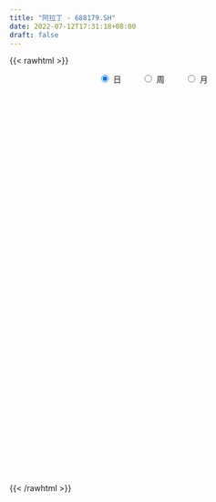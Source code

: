 ```yaml
---
title: "阿拉丁 - 688179.SH"
date: 2022-07-12T17:31:18+08:00
draft: false
---
```

{{< rawhtml >}}
    <div style="text-align: center">
        <label style="padding: 1rem;"><input style="margin-right: .5rem" type="radio" name="period" value="D" checked onclick="period_change(this)">日</label>
        <label style="padding: 1rem;"><input style="margin-right: .5rem" type="radio" name="period" value="W" onclick="period_change(this)">周</label>
        <label style="padding: 1rem;"><input style="margin-right: .5rem" type="radio" name="period" value="M" onclick="period_change(this)">月</label>
    </div>
    <div id="chart" style="height: 700px;"></div> 
    <script type="text/javascript">
        const D_v = [161270.83,104043.79,71263.66,53005.73,57049.55,49715.6,40419.59,38792.68,42954.23,73212.92,71135.74,40604.79,34495.7,24816.82,51562.13,47974.92,56302.49,54109.25,28241.71,45390.2,31072.94,24617.98,33425.15,34103.68,16465.58,16274.61,14730.76,17795.67,26560.01,12667.88,14243.07,16312.1,18861.64,11903.35,12943.97,9429.59,13830.35,8910.82,14714.55,12509.38,27558.74,25237.05,20280.55,23226.43,12504.81,15400.94,16587.47,16250.19,13130.41,11425.65,16435.22,9723.17,15016.45,8640.57,6463.18,7141.34,11718.53,11231.66,9091.52,7206.62,4344.86,15743.96,14629.45,10005.98,16070.81,8896.13,12120.33,9806.83,13834.68,8610.23,9137.25,15597.08,10705.88,5931.36,6606.2,7529.5,7565.46,9399.92,11024.18,7208.71,13618.56,15010.81,13368.37,11230.29,10198.46,10382.93,6826.98,7931.37,5600.25,15053.42,12653.2,6167.98,11163.83,8699.99,4104.88,5246.33,2409.29,4271.83,4372.87,6323.07,5190.45,5526.17,3937.38,3567.69,2259.65,4089.09,5870.82,4894.0,4620.46,4906.65,9387.08,7216.72,8652.22,7406.07,5789.96,6193.17,3834.04,3068.33,3413.0,5253.06,4835.5,8275.75,6960.53,9475.83,11225.05,6713.98,6366.57,6094.74,5077.74,6848.63,7029.03,3350.42,6981.7,5773.73,3922.61,4487.96,3644.81,6126.91,7263.1,5701.6,8485.17,8572.11,5622.59,8634.61,7340.09,7795.31,7421.27,8954.37,4976.27,5887.99,7917.84,8220.16,7393.47,6548.93,8759.14,6574.68,10657.64,8816.18,11064.12,12057.33,10411.2,8325.54,8088.1,8668.44,10920.53,9215.1,8857.12,14256.49,12443.24,11831.76,31390.07,20061.97,17971.52,12716.67,17039.08,9945.45,9395.38,13645.79,11274.84,7977.98,9595.96,7972.48,9920.91,13830.21,11176.62,10984.91,12989.51,9147.47,16451.91,10920.17,15506.93,13168.67,8282.18,8702.51,5289.75,9186.95,9866.59,6168.42,4371.65,8467.55,7173.15,9078.68,13491.71,9467.18,7350.57,13773.96,42852.08,19635.22,10817.64,7350.95,10415.7,7996.83,7038.5,7998.1,12726.66,7594.25,4374.74,7373.79,5159.78,6371.4,8869.29,5380.77,6930.79,5449.76,6277.55,12866.37,11041.9,8730.27,11033.85,10066.66,15321.28,6240.53,6178.63,8530.1,9708.94,7797.93,6973.13,8133.05,13389.98,9873.31,6797.65,7110.64,7896.6,28839.97,12483.24,36697.81,24599.37,21217.58,15826.41,11128.53,29151.18,12227.49,12393.7,9714.02,10553.97,11448.28,40253.85,30098.36,17048.88,12696.97,12419.59,19669.99,19963.94,11604.13,14871.31,15561.02,12129.56,10632.64,13761.77,6867.06,7818.95,28924.23,14349.69,10580.71,12117.69,15266.09,9817.92,12921.72,8781.34,10792.08,8622.71,9985.45,8128.43,6776.84,16531.56,12948.12,7819.77,9519.77,22167.37,18723.77,10915.27,8330.39,9235.9,8927.81,12279.26,8701.25,7752.68,5501.31,9945.52,5566.69,3603.95,5386.39,7528.83,6718.94,5306.97,5924.18,4420.22,4313.31,4819.45,3723.55,8618.16,3887.8,5621.97,3383.69,3242.97,4542.1,2121.74,6902.84,3421.95,3651.94,1669.35,3213.15,2957.61,4199.34,3917.14,3423.45,2028.99,2442.21,4445.14,2913.44,4769.21,8318.85,11702.37,9079.37,4097.35,7552.51,5969.86,8002.58,7434.38,10177.3,5526.18,4326.91,3717.75,5440.86,7298.06,3517.69,3957.93,2885.99,3871.42,3332.07,8864.94,3692.11,3832.41,3396.25,4231.21,2542.62,4668.01,3346.17,2805.09,2145.41,2644.51,6565.67,4968.1,3496.61,7567.54,24531.6,23268.36,9945.37,11640.1,8268.26,9145.09,7270.73,14019.94,13413.81,7188.68,20028.94,67009.2,45001.58,21757.01,17780.48,24306.53,26886.33,20452.92,14883.83,10921.88,16476.19,18555.84,24165.11,27845.42,20212.49,34967.32,23175.39,19906.12,13223.5,20720.33,21064.65,17466.04,13905.85,13613.31,14795.96,19046.93,11562.37,10290.89,10768.26,12347.6,12138.75,14244.54,15021.77,27141.89,22158.04,28147.07,17644.7,16645.11,10796.46,14251.53,13225.51,12844.21]
const D_histogram = [0.0,0.0280797721,-0.1792181817,-0.2840928955,-0.2662950115,-0.1751252573,-0.1457321749,-0.0930887072,-0.1209554506,0.1591928088,0.8056123458,0.9898355058,0.9975322343,0.8293672519,1.2088409175,1.363275023,1.9806581006,2.3714212317,2.3587667934,2.5607960103,2.3136184743,1.8551124091,1.3828745641,0.8100381011,0.3172029614,-0.0020974336,-0.2552370053,-0.2309710531,-0.5045526833,-0.5913107351,-0.5040215392,-0.5337936237,-0.8760290713,-1.1727260129,-1.224181143,-1.1221795271,-0.9223163784,-0.7626643169,-0.5806017302,-0.356337305,-0.0202010596,0.3084908963,0.5845889251,0.5138876981,0.6182803631,0.604089572,0.1447975803,0.3243570714,0.5144691149,0.5724213995,0.2681417579,-0.1712569485,-0.2953971151,-0.5753282346,-0.8380029851,-0.8061477669,-1.0860208242,-1.242913083,-1.0985149607,-1.0128468376,-1.0223314659,-0.396207043,0.2690007632,0.7126225867,0.7295502341,0.4081991702,0.7899278322,0.5981573206,0.704643884,0.7068953722,1.0696634981,1.5941837492,2.0453676697,1.9404488237,1.7299218269,1.9791326254,2.3247010596,2.0007893224,2.1567456957,2.1938644351,1.2433411351,-0.4234508055,-1.7794831124,-2.3690946206,-2.5888009916,-3.0059638634,-2.9955024112,-2.8881484731,-2.7976049249,-2.5219622402,-2.2736598563,-2.2156158831,-2.0846384819,-1.5054585713,-1.2472814854,-0.9476378884,-0.7051130932,-0.4265327485,-0.1989735756,0.0119344072,0.2408893525,-0.0151333398,-0.1953616048,-0.1388626238,-0.1402112127,-0.1506238539,-0.302398318,-0.5743352671,-0.7101030954,-0.5986247213,-0.176474375,0.1410647093,0.777481148,1.2199744261,1.4670803787,1.5262842647,1.4566652629,1.1892075777,1.0394403342,0.937012299,1.0040591694,1.3119253262,1.4918654585,1.2584263424,0.7848308276,0.3554173215,-0.0016289008,-0.2977869294,-0.5504266106,-1.1033541897,-1.1869449789,-1.2807075052,-0.7782306744,-0.5494698852,-0.4921596707,-0.3227466263,-0.3407420722,0.0060654505,0.1497918971,0.3612954468,0.9920191132,1.4838638477,1.668681804,2.5927091988,3.1177787732,3.3281639498,2.9595742376,2.0932520917,1.3314900325,0.7761850927,0.5205759624,-0.1399681387,-0.6020042841,-0.9197702907,-0.952857832,-1.0933403609,-1.496134418,-1.4791342246,-0.7402387635,0.2711281319,1.0965054607,1.5502193939,1.199299541,1.0132060492,1.2569568731,0.9095372378,0.7252839571,1.1975851813,1.2025860648,1.060384213,-0.9042461147,-1.863285758,-2.7514453198,-3.3815282146,-3.2232703271,-2.8354123164,-2.4585521133,-2.4486289578,-2.5908819657,-2.4871309709,-2.2972444573,-1.7294271807,-1.5663948848,-1.8943465609,-2.2136905039,-2.1261382013,-1.9862351232,-1.5514832071,-1.6921030984,-1.2695341267,-0.2515751037,0.7836392624,1.3498659353,1.325814101,1.4335475398,1.1139978642,0.6155143724,0.3033848556,0.1192620331,-0.2496644274,-0.5307185858,-0.3782688186,-0.1699204676,-0.3729452926,-0.3717652338,0.0172916729,-0.8630291239,-1.7575914272,-2.3753306876,-2.6413669953,-2.919714382,-2.7971588456,-2.6984285277,-2.5619644294,-1.7822180981,-1.2608634099,-0.8959258073,-0.3270277205,0.0853609757,0.2361647525,0.5706710831,0.6651634779,0.5070238022,0.5927049114,0.4494796854,0.1750076407,0.0620056228,-0.0205888779,-0.2080213738,-0.4195939948,-0.0011786274,0.2783520036,0.5008550358,0.5682332488,0.5897145786,0.7503516282,0.9938213139,1.0195482095,1.476293831,1.778939638,1.7653296226,1.5910298055,1.3011018871,0.7467170168,0.3602602906,-0.8332426257,-1.4668227902,-1.8775472889,-2.0442842803,-1.9764097627,-1.3335985821,-0.87609447,-0.5471509139,-0.1673645173,0.1271205881,0.5266355897,1.6648121088,2.3805363094,2.5868665943,2.5905853921,2.4790807672,2.3625598105,2.4363475282,2.2862296515,2.3513424142,2.3613429031,2.1024266298,1.8286055998,1.3839594303,0.9589736349,0.5427908081,-0.0310894989,-0.5964375448,-1.0520515408,-1.0826671615,-0.8670802075,-0.6954037076,-0.6078036307,-0.5365409088,-0.5246178435,-0.4893284379,-0.6366865179,-0.6468414896,-0.5881388871,-0.1995586506,0.0076393923,-0.0303438699,-0.0546539698,0.2775348613,0.3952036422,0.4747308861,0.491915611,0.5248009468,0.4376099391,0.1345027805,-0.2813336764,-0.5041558537,-0.6372048281,-0.4553934901,-0.4191312834,-0.3308141721,-0.2609708628,-0.3761662333,-0.5340738026,-0.7207446922,-0.8635995998,-0.8680644048,-0.9833257155,-0.9383014494,-0.8811033328,-0.6162394486,-0.3791990259,-0.1481852304,0.0085665606,0.1079829464,0.1819593407,0.2012362158,0.3500470576,0.3206451231,0.3501083417,0.3477542491,0.2309765196,0.1233803538,0.2240947556,0.2881251233,0.4304485214,0.4544965842,0.5367707002,0.6787213727,0.6384896321,0.388996756,-0.0662567421,-0.6258226819,-0.9015597493,-0.9643818258,-0.7561590884,-0.669954904,-0.8923270007,-0.9261899056,-0.6210327206,-0.4236523056,-0.1883339052,-0.1121745781,0.0481141278,0.2385813518,0.2523642794,0.2753607611,0.2608175221,0.2918361152,0.25275611,0.3179928444,0.2632265376,0.2344330221,0.255440841,0.0507090502,-0.0570660923,-0.0268150861,0.0903378751,0.1560564926,0.2406194878,0.278405584,0.3793457929,0.2035598716,0.0353860997,-0.3075433378,0.0372471389,0.5875203468,0.8196714965,1.1759874007,1.378808272,1.4327178671,1.3259363182,1.2894908939,1.1020966107,0.9997098162,1.1885418158,1.3590341926,0.9278086091,0.5151766227,0.2629289058,0.2801841922,0.3818526299,0.0669134093,-0.0977589563,-1.3725655476,-2.1730104178,-2.5998650529,-2.5536602319,-2.3441225339,-1.9842456983,-1.3951487115,-0.9083389963,-0.6041783617,-0.4660804358,-0.1459595281,0.1862855931,0.3398098831,0.4286524702,0.5249263957,0.5838769968,0.6998904923,0.5740443755,0.4486746643,0.461255586,0.5330634188,0.4781083047,0.3486826467,0.1192198558,-0.0016430199,-0.2306165148,-0.0744809804,-0.0698022055,-0.1129146978,-0.1649573245,-0.1760970434,-0.2371954855,-0.3654305412]
const D_fast = [0.0,0.0350997151,-0.2170027841,-0.3929007218,-0.4416765907,-0.3942881507,-0.401328112,-0.3719568212,-0.4300624272,-0.1101159656,0.7377066578,1.1693886943,1.4264684814,1.4656453119,2.1473292069,2.6425820682,3.7551296709,4.7387481099,5.3157853699,6.1580135894,6.489240672,6.4945127091,6.3679935051,5.9976665673,5.5841321681,5.2643074146,4.9473585916,4.9138817806,4.5141619795,4.2795762439,4.2408600551,4.0776395646,3.5163968492,2.9265184043,2.5690179885,2.3904747226,2.3597587768,2.3287447591,2.3656569132,2.5008370121,2.8319229926,3.2377376726,3.6599829327,3.7177536302,3.9767163859,4.1135479879,3.6904553913,3.9511041502,4.2698334724,4.4708911069,4.2336469048,3.7514339612,3.5534445159,3.1296813377,2.6575058409,2.4878241174,1.936445854,1.4688253246,1.3385947066,1.1710511204,0.9059836255,1.4330562877,2.1655142847,2.7872917548,2.9866069607,2.7673056895,3.3465163095,3.304285128,3.5869326624,3.7659079937,4.3960919941,5.3191581826,6.2816840204,6.6618773803,6.8838308403,7.6278247951,8.5545684942,8.7308540876,9.4259968849,10.011581733,9.3718937168,7.5992390748,5.7983359898,4.6164508265,3.7495442076,2.5808903699,1.8424762194,1.2277930391,0.6189353561,0.2640874808,-0.0560250994,-0.551885097,-0.9420673162,-0.7392520485,-0.7928953339,-0.7301612089,-0.663914687,-0.4919675296,-0.3141517506,-0.1002601659,0.1889171174,-0.0708889098,-0.299957576,-0.278174251,-0.314575643,-0.3626442477,-0.5900182912,-1.0055390571,-1.3188326593,-1.3570104655,-0.978978713,-0.6261734514,0.2046132744,0.9521001589,1.5659762063,2.0067511584,2.3012984724,2.3311426816,2.4412355216,2.5730605612,2.891122224,3.5269697122,4.0798762092,4.1610436787,3.8836558708,3.5430966951,3.1856432475,2.8150384867,2.4247921528,1.5960260262,1.2156989923,0.8017595897,1.1096787519,1.2010720699,1.1353423666,1.2240687545,1.1208877905,1.4692116758,1.6503860967,1.9522135081,2.8309419528,3.6937526493,4.2957410565,5.867945751,7.1724600188,8.2148861828,8.5861900299,8.243180907,7.8142913559,7.4530326894,7.3275675496,6.6320314138,6.0194941974,5.4717856181,5.2004836188,4.7866659997,4.009838338,3.6570549753,4.2108907456,5.2900396739,6.3895433679,7.2308121496,7.1797171819,7.2469252024,7.8049152446,7.6848799188,7.6819476273,8.4536451469,8.7592925465,8.882186748,6.6914948917,5.2666338089,3.6906129171,2.2151479687,1.5675882744,1.2465932059,1.0088153807,0.4065812968,-0.3833922025,-0.9014239504,-1.2858485512,-1.1503880697,-1.3789544951,-2.1804928114,-3.0532593804,-3.4972416281,-3.8538973307,-3.8070162165,-4.3706618823,-4.2654764424,-3.3104111952,-2.0792870136,-1.1755938569,-0.8681921659,-0.4020718421,-0.4431220517,-0.7877269504,-1.0240102533,-1.1783175676,-1.6096601349,-2.0233939397,-1.9655113772,-1.799643143,-2.0959042913,-2.1876655408,-1.794285716,-2.8903637937,-4.2243239539,-5.4358958861,-6.3622739426,-7.3705499248,-7.9472840998,-8.5231609138,-9.0271879229,-8.6929961161,-8.4868572804,-8.3459011296,-7.8587599729,-7.4250310328,-7.2151860679,-6.7380119665,-6.4772287022,-6.5086124273,-6.2747550903,-6.305610395,-6.5363305295,-6.6338311417,-6.7215728618,-6.9610107012,-7.2774818208,-6.8593611104,-6.5102424784,-6.1625256872,-5.9530891621,-5.7841791876,-5.435954231,-4.9440292169,-4.6634152688,-3.8375961897,-3.090215473,-2.6624930828,-2.4390354486,-2.4036878952,-2.7713935113,-3.0677851648,-4.4695987376,-5.4698845996,-6.3499959206,-7.0278039821,-7.4540319051,-7.1446203701,-6.9061398755,-6.7139840478,-6.3760387806,-6.0497735281,-5.5185996291,-3.9642200828,-2.6533618049,-1.8003148714,-1.1489497256,-0.6406841586,-0.1665651627,0.516309437,0.9377489732,1.5906973394,2.1910335541,2.4577239382,2.6410543082,2.5423979963,2.3571556096,2.0766704848,1.4950178031,0.780560371,0.0619334898,-0.2393489213,-0.2405320192,-0.2427064461,-0.3070572769,-0.3699297823,-0.4891611778,-0.5762038817,-0.8827335912,-1.0545989352,-1.1429310545,-0.8042404807,-0.5951325897,-0.6407018194,-0.6786754117,-0.2771028653,-0.0606331739,0.1375767915,0.2777404192,0.4418259917,0.4640374688,0.1945560053,-0.2916138707,-0.6404750115,-0.9328251929,-0.8648622274,-0.9333828415,-0.9277692733,-0.9231686796,-1.1324056085,-1.4238316284,-1.790688691,-2.1494434986,-2.3709244048,-2.7320171444,-2.9215682407,-3.0846459573,-2.9738419352,-2.831601269,-2.637633781,-2.4787403499,-2.3523282276,-2.2328619981,-2.163276069,-1.9269534628,-1.8761941165,-1.7592038125,-1.6746193428,-1.7336529425,-1.8104040198,-1.6536659291,-1.5176042805,-1.2676687521,-1.1299965432,-0.9135297523,-0.6018987365,-0.4825080691,-0.6347517562,-1.1065694398,-1.8225910501,-2.3237180548,-2.6276355877,-2.6084526225,-2.689737164,-3.1351910109,-3.4006013923,-3.2507023874,-3.1592350488,-2.9710001247,-2.9228844421,-2.7505672042,-2.5004546423,-2.4235806449,-2.3317439729,-2.2810828313,-2.1771052095,-2.1529961872,-2.0082612416,-1.997220914,-1.967406174,-1.8825381449,-2.0745926732,-2.1966343387,-2.173087104,-2.033349674,-1.9286169334,-1.7838990662,-1.676511574,-1.4807349169,-1.6056308703,-1.7649581173,-2.1847733892,-1.8306711278,-1.1335178331,-0.6964488093,-0.046136055,0.5013868843,0.9134759462,1.1381784769,1.4241057761,1.5122356455,1.6597763051,2.1457437586,2.6559946836,2.4567212523,2.1728834216,1.9863679311,2.0736692656,2.2708008608,1.9725899925,1.7834778879,0.1655299097,-1.178167565,-2.2549884633,-2.8471987003,-3.2236916358,-3.3598762247,-3.1195664158,-2.8598414496,-2.7067254055,-2.6851475885,-2.4015165628,-2.0227000434,-1.7842232826,-1.588217578,-1.3607120535,-1.1557922033,-0.8648060846,-0.8471411075,-0.8603421527,-0.7324473346,-0.527373647,-0.462801685,-0.5050566813,-0.7047145082,-0.825988139,-1.1126157626,-0.9751004732,-0.9878722497,-1.0592134165,-1.1524953743,-1.207659354,-1.3280566675,-1.5476493585]
const D_slow = [0.0,0.007019943,-0.0377846024,-0.1088078263,-0.1753815792,-0.2191628935,-0.2555959372,-0.278868114,-0.3091069766,-0.2693087744,-0.067905688,0.1795531885,0.4289362471,0.63627806,0.9384882894,1.2793070452,1.7744715703,2.3673268782,2.9570185766,3.5972175791,4.1756221977,4.6394003,4.985118941,5.1876284663,5.2669292066,5.2664048482,5.2025955969,5.1448528336,5.0187146628,4.870886979,4.7448815942,4.6114331883,4.3924259205,4.0992444173,3.7931991315,3.5126542497,3.2820751551,3.0914090759,2.9462586434,2.8571743171,2.8521240522,2.9292467763,3.0753940076,3.2038659321,3.3584360229,3.5094584159,3.545657811,3.6267470788,3.7553643575,3.8984697074,3.9655051469,3.9226909098,3.848841631,3.7050095723,3.495508826,3.2939718843,3.0224666783,2.7117384075,2.4371096673,2.1838979579,1.9283150915,1.8292633307,1.8965135215,2.0746691682,2.2570567267,2.3591065192,2.5565884773,2.7061278074,2.8822887784,3.0590126215,3.326428496,3.7249744333,4.2363163508,4.7214285567,5.1539090134,5.6486921697,6.2298674346,6.7300647652,7.2692511892,7.8177172979,8.1285525817,8.0226898803,7.5778191022,6.9855454471,6.3383451992,5.5868542333,4.8379786306,4.1159415123,3.416540281,2.786049721,2.2176347569,1.6637307861,1.1425711657,0.7662065228,0.4543861515,0.2174766794,0.0411984061,-0.065434781,-0.1151781749,-0.1121945731,-0.051972235,-0.05575557,-0.1045959712,-0.1393116271,-0.1743644303,-0.2120203938,-0.2876199733,-0.43120379,-0.6087295639,-0.7583857442,-0.802504338,-0.7672381607,-0.5728678737,-0.2678742671,0.0988958275,0.4804668937,0.8446332095,1.1419351039,1.4017951874,1.6360482622,1.8870630545,2.2150443861,2.5880107507,2.9026173363,3.0988250432,3.1876793736,3.1872721484,3.112825416,2.9752187634,2.6993802159,2.4026439712,2.0824670949,1.8879094263,1.750541955,1.6275020373,1.5468153808,1.4616298627,1.4631462253,1.5005941996,1.5909180613,1.8389228396,2.2098888015,2.6270592525,3.2752365522,4.0546812455,4.886722233,5.6266157924,6.1499288153,6.4828013234,6.6768475966,6.8069915872,6.7719995525,6.6214984815,6.3915559088,6.1533414508,5.8800063606,5.5059727561,5.1361891999,4.9511295091,5.018911542,5.2930379072,5.6805927557,5.9804176409,6.2337191532,6.5479583715,6.7753426809,6.9566636702,7.2560599656,7.5567064818,7.821802535,7.5957410063,7.1299195668,6.4420582369,5.5966761832,4.7908586015,4.0820055224,3.467367494,2.8552102546,2.2074897632,1.5857070204,1.0113959061,0.579039111,0.1874403897,-0.2861462505,-0.8395688765,-1.3711034268,-1.8676622076,-2.2555330094,-2.6785587839,-2.9959423156,-3.0588360915,-2.862926276,-2.5254597921,-2.1940062669,-1.8356193819,-1.5571199159,-1.4032413228,-1.3273951089,-1.2975796006,-1.3599957075,-1.4926753539,-1.5872425586,-1.6297226755,-1.7229589986,-1.8159003071,-1.8115773889,-2.0273346698,-2.4667325266,-3.0605651985,-3.7209069473,-4.4508355428,-5.1501252542,-5.8247323862,-6.4652234935,-6.910778018,-7.2259938705,-7.4499753223,-7.5317322524,-7.5103920085,-7.4513508204,-7.3086830496,-7.1423921801,-7.0156362296,-6.8674600017,-6.7550900804,-6.7113381702,-6.6958367645,-6.700983984,-6.7529893274,-6.8578878261,-6.8581824829,-6.788594482,-6.6633807231,-6.5213224109,-6.3738937662,-6.1863058592,-5.9378505307,-5.6829634783,-5.3138900206,-4.8691551111,-4.4278227054,-4.0300652541,-3.7047897823,-3.5181105281,-3.4280454554,-3.6363561119,-4.0030618094,-4.4724486317,-4.9835197018,-5.4776221424,-5.811021788,-6.0300454055,-6.1668331339,-6.2086742633,-6.1768941162,-6.0452352188,-5.6290321916,-5.0338981143,-4.3871814657,-3.7395351177,-3.1197649259,-2.5291249732,-1.9200380912,-1.3484806783,-0.7606450748,-0.170309349,0.3552973084,0.8124487084,1.158438566,1.3981819747,1.5338796767,1.526107302,1.3769979158,1.1139850306,0.8433182402,0.6265481883,0.4526972614,0.3007463538,0.1666111266,0.0354566657,-0.0868754438,-0.2460470733,-0.4077574457,-0.5547921674,-0.6046818301,-0.602771982,-0.6103579495,-0.6240214419,-0.5546377266,-0.4558368161,-0.3371540945,-0.2141751918,-0.0829749551,0.0264275297,0.0600532248,-0.0102801943,-0.1363191577,-0.2956203648,-0.4094687373,-0.5142515581,-0.5969551012,-0.6621978168,-0.7562393752,-0.8897578258,-1.0699439989,-1.2858438988,-1.50286,-1.7486914289,-1.9832667912,-2.2035426245,-2.3576024866,-2.4524022431,-2.4894485507,-2.4873069105,-2.4603111739,-2.4148213388,-2.3645122848,-2.2770005204,-2.1968392396,-2.1093121542,-2.0223735919,-1.964629462,-1.9337843736,-1.8777606847,-1.8057294039,-1.6981172735,-1.5844931274,-1.4503004524,-1.2806201092,-1.1209977012,-1.0237485122,-1.0403126977,-1.1967683682,-1.4221583055,-1.6632537619,-1.8522935341,-2.01978226,-2.2428640102,-2.4744114866,-2.6296696668,-2.7355827432,-2.7826662195,-2.810709864,-2.7986813321,-2.7390359941,-2.6759449243,-2.607104734,-2.5419003534,-2.4689413247,-2.4057522972,-2.326254086,-2.2604474516,-2.2018391961,-2.1379789859,-2.1253017233,-2.1395682464,-2.1462720179,-2.1236875491,-2.084673426,-2.024518554,-1.954917158,-1.8600807098,-1.8091907419,-1.800344217,-1.8772300514,-1.8679182667,-1.72103818,-1.5161203059,-1.2221234557,-0.8774213877,-0.5192419209,-0.1877578414,0.1346148821,0.4101390348,0.6600664889,0.9572019428,1.296960491,1.5289126432,1.6577067989,1.7234390253,1.7934850734,1.8889482309,1.9056765832,1.8812368441,1.5380954573,0.9948428528,0.3448765896,-0.2935384684,-0.8795691019,-1.3756305264,-1.7244177043,-1.9515024534,-2.1025470438,-2.2190671527,-2.2555570348,-2.2089856365,-2.1240331657,-2.0168700482,-1.8856384492,-1.7396692,-1.564696577,-1.4211854831,-1.309016817,-1.1937029205,-1.0604370658,-0.9409099897,-0.853739328,-0.823934364,-0.824345119,-0.8819992477,-0.9006194928,-0.9180700442,-0.9462987187,-0.9875380498,-1.0315623106,-1.090861182,-1.1822188173]
const D_data = [['2020-10-26', 48.0, 45.06, 43.8, 50.5],['2020-10-27', 42.66, 45.5, 39.82, 48.68],['2020-10-28', 44.0, 42.0, 41.5, 45.45],['2020-10-29', 40.01, 42.24, 40.01, 43.99],['2020-10-30', 41.79, 43.3, 41.79, 45.77],['2020-11-02', 44.0, 44.31, 42.9, 45.66],['2020-11-03', 43.75, 43.7, 43.29, 45.2],['2020-11-04', 43.9, 44.08, 42.68, 44.95],['2020-11-05', 44.55, 43.01, 42.63, 44.55],['2020-11-06', 42.7, 47.53, 40.65, 48.4],['2020-11-09', 48.2, 55.0, 48.2, 56.2],['2020-11-10', 53.48, 52.19, 51.5, 54.8],['2020-11-11', 51.4, 51.34, 50.18, 53.48],['2020-11-12', 51.97, 49.51, 48.12, 51.99],['2020-11-13', 49.52, 57.88, 49.52, 59.29],['2020-11-16', 57.0, 57.7, 56.01, 61.3],['2020-11-17', 58.36, 67.16, 58.36, 68.99],['2020-11-18', 67.01, 69.1, 66.0, 72.99],['2020-11-19', 67.34, 67.35, 64.57, 70.25],['2020-11-20', 66.32, 73.0, 66.32, 76.59],['2020-11-23', 70.65, 69.76, 67.55, 72.95],['2020-11-24', 68.5, 67.5, 66.04, 71.03],['2020-11-25', 66.01, 66.79, 65.82, 72.7],['2020-11-26', 66.55, 64.3, 58.4, 67.5],['2020-11-27', 63.89, 63.61, 62.3, 65.45],['2020-11-30', 64.72, 64.46, 61.48, 65.55],['2020-12-01', 63.1, 64.38, 61.8, 65.95],['2020-12-02', 63.99, 67.78, 63.64, 68.0],['2020-12-03', 67.0, 63.8, 62.18, 67.8],['2020-12-04', 64.0, 65.43, 62.8, 67.3],['2020-12-07', 65.43, 67.86, 63.8, 67.99],['2020-12-08', 67.4, 66.8, 66.48, 71.4],['2020-12-09', 65.5, 61.95, 61.52, 66.99],['2020-12-10', 61.89, 60.57, 60.46, 63.47],['2020-12-11', 59.58, 62.3, 58.83, 63.5],['2020-12-14', 61.44, 63.94, 60.4, 64.0],['2020-12-15', 65.02, 65.65, 63.08, 66.94],['2020-12-16', 65.65, 65.9, 64.28, 67.49],['2020-12-17', 66.5, 67.0, 65.0, 69.0],['2020-12-18', 66.89, 68.67, 65.74, 69.48],['2020-12-21', 68.7, 71.85, 68.7, 75.68],['2020-12-22', 72.0, 74.09, 71.26, 75.98],['2020-12-23', 73.92, 75.86, 73.45, 79.5],['2020-12-24', 75.96, 72.96, 71.0, 77.2],['2020-12-25', 72.27, 76.17, 70.58, 76.66],['2020-12-28', 76.17, 75.91, 74.53, 79.0],['2020-12-29', 76.1, 69.85, 69.34, 76.2],['2020-12-30', 70.18, 77.8, 69.85, 79.65],['2020-12-31', 77.73, 79.8, 76.3, 80.13],['2021-01-04', 80.6, 79.8, 77.12, 81.42],['2021-01-05', 79.02, 75.49, 71.75, 80.13],['2021-01-06', 74.5, 72.38, 72.01, 75.48],['2021-01-07', 72.52, 75.17, 70.01, 76.98],['2021-01-08', 74.99, 72.31, 71.73, 74.99],['2021-01-11', 72.4, 71.0, 69.8, 72.55],['2021-01-12', 71.13, 73.89, 71.02, 74.92],['2021-01-13', 73.2, 69.0, 67.0, 74.55],['2021-01-14', 68.6, 68.83, 63.33, 71.32],['2021-01-15', 68.81, 72.0, 67.17, 73.56],['2021-01-18', 72.0, 71.37, 70.5, 73.88],['2021-01-19', 71.7, 69.86, 69.65, 71.7],['2021-01-20', 69.86, 79.2, 69.58, 79.8],['2021-01-21', 78.21, 83.41, 78.0, 84.5],['2021-01-22', 82.25, 84.32, 80.01, 85.53],['2021-01-25', 82.69, 81.11, 71.35, 85.1],['2021-01-26', 80.8, 76.83, 76.0, 82.47],['2021-01-27', 76.14, 86.64, 76.14, 86.64],['2021-01-28', 84.66, 80.9, 80.5, 86.76],['2021-01-29', 81.89, 85.33, 81.09, 89.0],['2021-02-01', 86.0, 85.31, 82.5, 87.96],['2021-02-02', 83.5, 91.99, 83.5, 92.92],['2021-02-03', 91.93, 98.0, 90.01, 104.98],['2021-02-04', 98.63, 101.76, 95.36, 104.9],['2021-02-05', 100.7, 97.97, 97.5, 102.5],['2021-02-08', 98.48, 97.97, 92.13, 98.48],['2021-02-09', 98.66, 106.1, 97.0, 106.35],['2021-02-10', 105.45, 111.5, 104.11, 115.5],['2021-02-18', 111.0, 105.83, 104.2, 116.97],['2021-02-19', 105.82, 114.06, 104.5, 114.82],['2021-02-22', 114.06, 115.92, 110.0, 116.7],['2021-02-23', 113.0, 103.58, 96.36, 114.38],['2021-02-24', 100.0, 88.98, 88.0, 101.55],['2021-02-25', 89.35, 84.9, 84.6, 93.75],['2021-02-26', 84.5, 88.6, 82.1, 90.78],['2021-03-01', 88.6, 90.0, 87.58, 91.73],['2021-03-02', 91.97, 84.4, 81.1, 91.97],['2021-03-03', 83.4, 86.99, 83.4, 88.67],['2021-03-04', 84.38, 86.8, 84.38, 90.5],['2021-03-05', 85.9, 85.38, 84.42, 88.0],['2021-03-08', 85.9, 87.0, 80.25, 88.28],['2021-03-09', 84.66, 86.51, 83.22, 89.4],['2021-03-10', 86.77, 83.43, 82.5, 88.9],['2021-03-11', 82.8, 83.33, 77.21, 83.45],['2021-03-12', 82.74, 89.57, 81.01, 90.46],['2021-03-15', 87.87, 86.8, 85.5, 89.5],['2021-03-16', 85.93, 88.0, 85.93, 90.0],['2021-03-17', 87.5, 88.11, 86.68, 89.2],['2021-03-18', 87.1, 89.52, 87.05, 91.5],['2021-03-19', 88.04, 89.99, 88.04, 92.48],['2021-03-22', 90.46, 90.88, 88.46, 93.14],['2021-03-23', 90.02, 92.39, 89.51, 93.17],['2021-03-24', 91.6, 86.32, 85.5, 94.97],['2021-03-25', 85.5, 85.99, 83.45, 87.85],['2021-03-26', 85.8, 88.47, 85.09, 90.79],['2021-03-29', 87.48, 87.76, 86.86, 90.0],['2021-03-30', 87.58, 87.47, 85.0, 87.78],['2021-03-31', 85.66, 85.04, 82.1, 86.67],['2021-04-01', 85.6, 81.98, 81.78, 85.85],['2021-04-02', 82.29, 81.99, 80.8, 84.0],['2021-04-06', 82.28, 84.4, 82.25, 86.5],['2021-04-07', 84.98, 89.32, 82.11, 90.29],['2021-04-08', 88.83, 89.89, 87.51, 91.2],['2021-04-09', 90.11, 96.75, 88.89, 96.75],['2021-04-12', 97.0, 97.99, 96.07, 101.33],['2021-04-13', 97.26, 98.48, 95.54, 103.29],['2021-04-14', 96.61, 98.2, 96.06, 100.98],['2021-04-15', 98.57, 97.85, 94.49, 99.98],['2021-04-16', 97.2, 95.66, 95.01, 99.0],['2021-04-19', 96.0, 97.08, 94.49, 99.85],['2021-04-20', 97.0, 98.0, 95.82, 103.25],['2021-04-21', 98.2, 101.06, 98.0, 102.2],['2021-04-22', 101.06, 106.32, 98.62, 107.0],['2021-04-23', 105.0, 107.51, 104.36, 111.14],['2021-04-26', 107.51, 103.68, 102.3, 107.99],['2021-04-27', 100.0, 100.0, 100.0, 105.05],['2021-04-28', 101.39, 99.01, 98.22, 103.3],['2021-04-29', 99.5, 98.38, 98.38, 102.44],['2021-04-30', 98.9, 97.7, 95.5, 99.16],['2021-05-06', 98.96, 96.85, 96.31, 100.57],['2021-05-07', 96.35, 90.64, 90.0, 97.19],['2021-05-10', 90.0, 94.24, 88.02, 95.0],['2021-05-11', 94.2, 92.96, 90.34, 94.2],['2021-05-12', 93.26, 101.0, 91.02, 102.56],['2021-05-13', 100.0, 99.28, 98.62, 102.95],['2021-05-14', 99.88, 97.73, 97.21, 101.67],['2021-05-17', 97.18, 99.65, 97.02, 102.5],['2021-05-18', 99.65, 97.66, 96.9, 100.49],['2021-05-19', 97.66, 103.2, 97.38, 103.68],['2021-05-20', 102.88, 102.26, 101.0, 106.6],['2021-05-21', 102.62, 104.5, 102.31, 106.66],['2021-05-24', 104.4, 112.83, 102.88, 112.83],['2021-05-25', 112.16, 115.42, 109.21, 116.4],['2021-05-26', 115.64, 115.02, 113.58, 117.38],['2021-05-27', 115.08, 129.43, 114.68, 130.54],['2021-05-28', 129.69, 131.18, 127.68, 134.71],['2021-05-31', 131.11, 132.46, 128.2, 134.0],['2021-06-01', 131.14, 128.05, 126.63, 134.44],['2021-06-02', 128.49, 121.33, 119.11, 129.88],['2021-06-03', 121.33, 120.5, 118.82, 123.62],['2021-06-04', 120.02, 121.3, 118.01, 124.99],['2021-06-07', 123.0, 124.34, 121.0, 128.0],['2021-06-08', 124.98, 117.9, 116.06, 126.99],['2021-06-09', 117.11, 118.0, 116.8, 122.5],['2021-06-10', 118.28, 118.01, 116.06, 120.47],['2021-06-11', 117.78, 120.77, 117.68, 123.88],['2021-06-15', 122.0, 118.99, 117.21, 122.66],['2021-06-16', 118.98, 114.0, 111.33, 120.99],['2021-06-17', 114.0, 117.78, 113.8, 121.99],['2021-06-18', 117.52, 128.71, 117.52, 130.5],['2021-06-21', 129.0, 137.4, 127.1, 139.6],['2021-06-22', 137.67, 141.34, 135.0, 147.77],['2021-06-23', 141.5, 142.0, 136.02, 144.6],['2021-06-24', 141.0, 134.13, 133.05, 143.66],['2021-06-25', 136.8, 136.5, 128.81, 136.8],['2021-06-28', 135.51, 143.87, 135.51, 148.01],['2021-06-29', 144.63, 138.0, 137.34, 145.5],['2021-06-30', 137.89, 140.24, 137.89, 144.91],['2021-07-01', 140.41, 151.04, 140.05, 158.15],['2021-07-02', 151.9, 148.5, 145.03, 157.6],['2021-07-05', 147.95, 148.29, 145.06, 154.0],['2021-07-06', 149.58, 120.89, 119.24, 150.82],['2021-07-07', 118.4, 125.5, 117.05, 129.48],['2021-07-08', 125.0, 120.49, 117.8, 127.9],['2021-07-09', 120.5, 118.0, 113.0, 121.0],['2021-07-12', 118.58, 124.69, 117.42, 127.88],['2021-07-13', 125.2, 127.25, 123.52, 128.88],['2021-07-14', 126.0, 127.6, 122.34, 130.86],['2021-07-15', 124.52, 122.53, 120.6, 130.0],['2021-07-16', 123.0, 118.6, 116.98, 124.45],['2021-07-19', 118.77, 119.81, 117.53, 122.48],['2021-07-20', 116.0, 119.95, 115.12, 121.98],['2021-07-21', 118.95, 125.24, 118.95, 125.78],['2021-07-22', 125.25, 120.88, 120.0, 125.8],['2021-07-23', 122.06, 112.88, 109.97, 122.06],['2021-07-26', 111.86, 109.5, 105.3, 115.0],['2021-07-27', 109.34, 112.07, 107.0, 115.88],['2021-07-28', 111.2, 111.46, 96.56, 115.51],['2021-07-29', 113.22, 115.0, 113.0, 117.56],['2021-07-30', 114.07, 106.93, 105.61, 115.39],['2021-08-02', 106.62, 113.16, 103.04, 113.49],['2021-08-03', 114.5, 123.49, 110.02, 125.0],['2021-08-04', 121.9, 129.07, 120.2, 129.95],['2021-08-05', 126.67, 128.01, 125.59, 130.8],['2021-08-06', 127.99, 122.82, 122.69, 129.25],['2021-08-09', 123.97, 125.52, 122.82, 127.5],['2021-08-10', 125.27, 120.37, 118.55, 127.37],['2021-08-11', 120.5, 116.39, 112.85, 121.0],['2021-08-12', 115.39, 116.7, 112.14, 118.62],['2021-08-13', 115.71, 116.94, 114.0, 120.58],['2021-08-16', 116.0, 112.88, 112.17, 116.28],['2021-08-17', 114.14, 111.7, 109.61, 116.28],['2021-08-18', 111.1, 116.2, 111.1, 116.66],['2021-08-19', 115.5, 117.43, 110.62, 118.5],['2021-08-20', 116.71, 111.83, 110.0, 116.71],['2021-08-23', 111.57, 113.29, 109.03, 113.99],['2021-08-24', 113.3, 118.81, 112.5, 124.36],['2021-08-25', 110.9, 100.95, 96.44, 110.9],['2021-08-26', 99.0, 94.58, 94.2, 100.5],['2021-08-27', 94.02, 91.89, 91.5, 96.99],['2021-08-30', 90.8, 91.4, 90.8, 93.5],['2021-08-31', 91.45, 86.95, 86.37, 91.46],['2021-09-01', 87.84, 88.57, 86.53, 91.18],['2021-09-02', 88.61, 85.88, 85.15, 90.35],['2021-09-03', 85.88, 84.0, 83.41, 87.44],['2021-09-06', 85.15, 91.85, 84.22, 92.0],['2021-09-07', 91.0, 89.91, 89.2, 91.45],['2021-09-08', 90.05, 88.44, 88.13, 91.0],['2021-09-09', 88.5, 91.97, 88.3, 93.33],['2021-09-10', 91.6, 91.5, 89.29, 92.49],['2021-09-13', 90.11, 88.81, 87.86, 91.99],['2021-09-14', 88.0, 91.7, 88.0, 92.77],['2021-09-15', 91.05, 89.32, 88.71, 91.8],['2021-09-16', 89.35, 85.44, 84.95, 89.8],['2021-09-17', 85.37, 87.75, 84.11, 89.2],['2021-09-22', 86.81, 84.17, 83.87, 88.47],['2021-09-23', 84.3, 80.68, 79.7, 85.2],['2021-09-24', 81.55, 80.79, 80.27, 82.66],['2021-09-27', 81.0, 79.7, 78.9, 82.49],['2021-09-28', 79.41, 76.6, 76.33, 79.48],['2021-09-29', 75.98, 73.99, 73.97, 76.75],['2021-09-30', 74.95, 81.3, 74.09, 82.07],['2021-10-08', 82.11, 80.59, 79.8, 84.29],['2021-10-11', 80.6, 80.59, 79.27, 82.1],['2021-10-12', 81.03, 78.92, 77.04, 81.03],['2021-10-13', 79.01, 78.13, 76.8, 80.78],['2021-10-14', 78.6, 80.01, 76.8, 80.36],['2021-10-15', 79.5, 81.98, 78.18, 84.2],['2021-10-18', 81.35, 79.96, 78.02, 81.35],['2021-10-19', 80.98, 86.89, 79.98, 87.78],['2021-10-20', 87.2, 87.6, 85.0, 88.98],['2021-10-21', 87.6, 85.18, 83.7, 88.97],['2021-10-22', 85.0, 83.4, 82.41, 85.79],['2021-10-25', 84.4, 81.3, 80.5, 84.4],['2021-10-26', 75.0, 76.0, 73.59, 79.31],['2021-10-27', 75.5, 75.5, 73.68, 76.88],['2021-10-28', 60.5, 60.4, 60.4, 66.0],['2021-10-29', 59.0, 60.99, 58.35, 61.73],['2021-11-01', 60.87, 59.0, 58.5, 61.32],['2021-11-02', 59.0, 58.24, 57.8, 60.18],['2021-11-03', 58.23, 58.55, 57.42, 59.19],['2021-11-04', 58.69, 65.55, 58.31, 67.21],['2021-11-05', 65.59, 64.48, 62.46, 66.09],['2021-11-08', 64.8, 63.56, 61.88, 64.8],['2021-11-09', 64.79, 64.95, 63.01, 65.6],['2021-11-10', 65.22, 64.81, 62.83, 65.5],['2021-11-11', 64.3, 67.4, 64.0, 67.76],['2021-11-12', 72.0, 80.88, 72.0, 80.88],['2021-11-15', 80.58, 81.48, 79.26, 83.38],['2021-11-16', 80.92, 78.92, 78.68, 82.45],['2021-11-17', 78.92, 78.45, 76.52, 79.79],['2021-11-18', 78.2, 78.26, 76.64, 79.5],['2021-11-19', 78.38, 79.12, 77.51, 83.21],['2021-11-22', 80.9, 83.0, 79.1, 85.96],['2021-11-23', 84.0, 81.65, 80.7, 84.05],['2021-11-24', 81.4, 85.83, 80.13, 86.8],['2021-11-25', 86.5, 87.17, 83.5, 88.41],['2021-11-26', 87.06, 84.93, 84.93, 88.88],['2021-11-29', 85.06, 84.96, 83.49, 87.76],['2021-11-30', 83.77, 82.3, 81.63, 85.58],['2021-12-01', 81.66, 81.31, 81.22, 83.03],['2021-12-02', 81.06, 79.95, 79.61, 83.32],['2021-12-03', 80.8, 75.71, 74.68, 80.81],['2021-12-06', 78.17, 72.68, 72.51, 78.17],['2021-12-07', 73.76, 70.8, 69.8, 73.99],['2021-12-08', 71.87, 74.09, 71.0, 75.62],['2021-12-09', 74.38, 77.0, 74.16, 78.36],['2021-12-10', 76.64, 76.95, 75.78, 79.7],['2021-12-13', 77.5, 76.13, 75.83, 79.37],['2021-12-14', 75.84, 75.93, 75.63, 78.0],['2021-12-15', 75.8, 75.0, 73.4, 76.26],['2021-12-16', 74.0, 75.01, 74.0, 77.5],['2021-12-17', 74.81, 71.94, 71.49, 75.5],['2021-12-20', 72.16, 72.67, 71.0, 73.2],['2021-12-21', 72.89, 73.1, 70.47, 73.21],['2021-12-22', 74.0, 78.05, 73.12, 78.2],['2021-12-23', 78.3, 77.23, 76.11, 80.78],['2021-12-24', 76.88, 74.52, 74.36, 77.5],['2021-12-27', 74.5, 74.4, 71.59, 74.7],['2021-12-28', 73.01, 79.71, 73.0, 82.6],['2021-12-29', 80.0, 78.44, 76.01, 80.12],['2021-12-30', 78.43, 78.79, 77.2, 80.48],['2021-12-31', 78.79, 78.62, 77.4, 79.5],['2022-01-04', 78.5, 79.34, 77.68, 80.54],['2022-01-05', 79.22, 78.07, 76.01, 79.29],['2022-01-06', 78.04, 74.54, 73.0, 78.04],['2022-01-07', 74.38, 71.12, 70.74, 74.38],['2022-01-10', 70.89, 71.48, 67.98, 71.52],['2022-01-11', 71.5, 71.15, 70.68, 73.12],['2022-01-12', 71.0, 74.74, 70.97, 75.89],['2022-01-13', 74.02, 73.09, 73.08, 75.68],['2022-01-14', 72.68, 73.7, 72.0, 74.0],['2022-01-17', 73.7, 73.57, 72.33, 75.58],['2022-01-18', 73.57, 70.77, 70.11, 73.58],['2022-01-19', 70.77, 69.01, 68.5, 71.5],['2022-01-20', 68.15, 67.07, 66.21, 69.69],['2022-01-21', 67.07, 65.92, 64.37, 67.5],['2022-01-24', 64.5, 66.36, 63.81, 66.8],['2022-01-25', 66.0, 63.67, 62.86, 66.66],['2022-01-26', 63.66, 64.45, 63.53, 65.38],['2022-01-27', 65.01, 63.85, 62.88, 65.31],['2022-01-28', 63.57, 66.4, 62.77, 67.45],['2022-02-07', 67.25, 66.67, 65.17, 67.35],['2022-02-08', 66.4, 67.3, 64.99, 67.67],['2022-02-09', 67.45, 67.01, 66.0, 67.86],['2022-02-10', 67.01, 66.68, 65.5, 67.54],['2022-02-11', 66.58, 66.6, 65.51, 67.16],['2022-02-14', 66.3, 65.98, 64.65, 67.13],['2022-02-15', 64.9, 67.95, 64.2, 69.28],['2022-02-16', 67.5, 65.99, 65.87, 67.82],['2022-02-17', 66.91, 66.69, 65.18, 68.18],['2022-02-18', 66.29, 66.35, 65.53, 66.66],['2022-02-21', 66.35, 64.54, 64.5, 66.7],['2022-02-22', 64.5, 63.91, 63.05, 64.54],['2022-02-23', 64.1, 66.37, 64.1, 66.94],['2022-02-24', 65.62, 66.3, 65.25, 67.67],['2022-02-25', 67.48, 67.88, 66.97, 69.3],['2022-02-28', 67.99, 66.97, 66.38, 68.74],['2022-03-01', 67.49, 68.17, 67.49, 68.92],['2022-03-02', 67.82, 69.82, 67.1, 70.48],['2022-03-03', 69.82, 68.17, 68.06, 70.39],['2022-03-04', 68.07, 65.02, 64.78, 68.07],['2022-03-07', 64.9, 60.51, 60.14, 64.99],['2022-03-08', 60.51, 56.01, 56.0, 60.96],['2022-03-09', 56.0, 56.5, 54.0, 57.09],['2022-03-10', 57.84, 57.28, 57.11, 59.1],['2022-03-11', 57.88, 60.13, 57.62, 60.41],['2022-03-14', 60.3, 58.55, 58.5, 60.97],['2022-03-15', 57.59, 53.38, 53.12, 58.1],['2022-03-16', 53.61, 53.98, 50.87, 55.49],['2022-03-17', 53.89, 57.98, 53.89, 59.95],['2022-03-18', 58.9, 57.19, 56.6, 58.9],['2022-03-21', 57.49, 58.2, 57.0, 58.95],['2022-03-22', 58.66, 56.53, 56.11, 58.9],['2022-03-23', 56.01, 57.8, 56.0, 58.53],['2022-03-24', 57.29, 58.85, 56.88, 59.76],['2022-03-25', 58.68, 57.0, 57.0, 58.98],['2022-03-28', 56.0, 57.05, 56.0, 59.49],['2022-03-29', 57.05, 56.45, 55.62, 57.79],['2022-03-30', 56.99, 56.93, 56.06, 57.84],['2022-03-31', 56.93, 55.9, 55.33, 57.22],['2022-04-01', 55.28, 57.17, 54.51, 57.37],['2022-04-06', 56.21, 55.6, 55.31, 56.23],['2022-04-07', 55.5, 55.58, 54.51, 56.52],['2022-04-08', 56.8, 56.07, 54.52, 56.82],['2022-04-11', 56.05, 52.56, 52.36, 56.05],['2022-04-12', 52.56, 52.62, 51.72, 53.57],['2022-04-13', 52.77, 53.8, 52.13, 54.85],['2022-04-14', 53.9, 55.01, 53.22, 55.6],['2022-04-15', 54.31, 54.66, 53.78, 55.43],['2022-04-18', 54.68, 55.17, 53.27, 55.84],['2022-04-19', 54.33, 54.84, 54.1, 56.46],['2022-04-20', 55.5, 56.0, 54.87, 57.99],['2022-04-21', 55.08, 52.3, 51.89, 56.46],['2022-04-22', 53.2, 51.3, 50.7, 53.2],['2022-04-25', 50.01, 47.35, 47.19, 51.6],['2022-04-26', 48.74, 55.6, 48.48, 56.82],['2022-04-27', 55.61, 60.6, 53.49, 61.66],['2022-04-28', 59.01, 59.07, 57.31, 60.35],['2022-04-29', 59.99, 62.83, 57.58, 63.5],['2022-05-05', 62.0, 63.3, 61.5, 63.68],['2022-05-06', 62.04, 63.16, 60.68, 65.09],['2022-05-09', 64.03, 62.06, 61.82, 64.32],['2022-05-10', 61.25, 63.6, 60.61, 65.61],['2022-05-11', 63.59, 62.1, 62.0, 66.37],['2022-05-12', 62.29, 63.3, 61.68, 63.92],['2022-05-13', 64.24, 68.18, 64.24, 70.38],['2022-05-16', 73.0, 70.11, 69.82, 79.68],['2022-05-17', 71.0, 62.98, 62.5, 71.0],['2022-05-18', 61.8, 61.73, 60.91, 64.4],['2022-05-19', 60.76, 62.49, 60.3, 63.75],['2022-05-20', 63.52, 65.7, 63.0, 66.46],['2022-05-23', 69.48, 67.61, 66.02, 71.0],['2022-05-24', 67.02, 62.26, 62.06, 68.98],['2022-05-25', 61.71, 63.1, 60.58, 64.21],['2022-05-26', 45.87, 44.93, 44.84, 47.2],['2022-05-27', 44.5, 44.0, 43.81, 46.19],['2022-05-30', 44.22, 43.53, 41.89, 44.36],['2022-05-31', 44.15, 46.36, 42.38, 46.8],['2022-06-01', 45.79, 47.05, 45.79, 48.88],['2022-06-02', 47.92, 48.58, 47.05, 48.8],['2022-06-06', 48.58, 52.45, 48.33, 53.27],['2022-06-07', 51.81, 52.9, 51.2, 53.48],['2022-06-08', 52.16, 51.86, 50.9, 53.38],['2022-06-09', 51.34, 50.24, 50.12, 52.29],['2022-06-10', 50.22, 53.2, 49.51, 53.49],['2022-06-13', 52.88, 54.82, 52.4, 55.5],['2022-06-14', 54.18, 53.8, 52.71, 54.98],['2022-06-15', 53.93, 53.66, 52.2, 54.64],['2022-06-16', 53.59, 54.36, 53.4, 55.86],['2022-06-17', 53.88, 54.5, 52.68, 54.88],['2022-06-20', 54.4, 55.97, 54.0, 57.38],['2022-06-21', 56.02, 53.21, 52.7, 56.27],['2022-06-22', 52.8, 52.75, 52.22, 53.88],['2022-06-23', 52.66, 54.36, 52.4, 55.0],['2022-06-24', 54.54, 55.57, 54.54, 56.54],['2022-06-27', 56.19, 54.29, 54.12, 56.5],['2022-06-28', 54.28, 53.06, 51.8, 54.34],['2022-06-29', 52.08, 50.9, 50.67, 53.0],['2022-06-30', 50.0, 51.24, 48.89, 51.97],['2022-07-01', 50.88, 48.72, 48.4, 52.28],['2022-07-04', 49.47, 53.1, 48.08, 54.44],['2022-07-05', 53.18, 51.45, 50.08, 53.18],['2022-07-06', 51.92, 50.54, 49.82, 52.66],['2022-07-07', 51.04, 49.92, 49.3, 51.05],['2022-07-08', 50.42, 49.98, 49.65, 51.73],['2022-07-11', 50.0, 48.84, 47.74, 50.0],['2022-07-12', 48.5, 47.08, 47.03, 49.16]]
const W_v = [446633.56,245095.02,222615.18,232018.57,139685.33,88028.93,74264.13,59394.69,108807.58,61369.01,61241.06,45646.23,51930.87,60728.78,49981.8,21701.16,20424.1,60436.74,40939.99,53738.42,20405.2,24544.76,21734.02,30162.67,26291.57,28737.84,39876.17,11926.37,27057.49,27224.38,38654.57,35035.21,38839.54,37112.62,47550.61,55692.48,93971.99,61300.54,49297.54,60750.42,56580.46,34883.36,47678.27,94429.47,40800.08,37229.22,33002.01,30185.82,45152.06,6240.53,39188.73,45304.63,110516.99,89551.19,84363.82,91933.79,74129.96,68004.65,62132.1,51103.3,52204.72,69656.57,39144.22,32370.15,30865.31,25894.69,20678.53,17767.82,17710.69,16598.99,40750.45,37110.3,24301.27,22912.35,10920.77,17593.1,19820.3,76952.97,17413.35,61922.1,175854.8,89621.15,90778.86,111992.66,80845.81,64016.05,90704.99,87484.87,26069.72]
const W_histogram = [0.0,0.2699487179,1.0848937395,2.5006486853,2.6488930139,2.7042736792,2.3764850308,2.4265678185,2.7774510005,3.0451714343,2.5301397379,2.0039371092,2.2997668839,2.3683033462,3.027585557,4.0724723363,4.5949121368,2.9638614605,1.4810966485,0.6385166951,-0.0006862592,-0.6027130792,-1.4650412851,-1.0864903825,-0.9590583985,-0.1677166249,-0.3836408389,-1.0432077853,-1.0408681878,-0.6418303406,1.2570046086,1.6603045028,1.6980013379,2.041234652,2.5437544182,3.382643564,1.668426124,0.4247597128,-0.8630751299,-2.1237943992,-1.9028108302,-2.1496826019,-2.6228164485,-4.1534025474,-5.4880740856,-5.6353222081,-5.7357020268,-5.9932255003,-5.8453660444,-5.515706237,-4.9427902991,-4.2342591826,-4.9889936669,-4.9570618341,-3.5985525271,-2.6305124078,-1.4688618884,-1.2025874146,-0.8412021443,-0.8360908114,-0.5682713364,-0.0515329725,-0.1460327965,0.0249238515,-0.3079061603,-0.4112167077,-0.3821848916,-0.2995722137,-0.0734285555,-0.0491694694,-0.2821572137,-0.5390811472,-0.6208121928,-0.5640619383,-0.5032520516,-0.4617218834,-0.5578450362,0.2163087666,0.7801020374,1.4800172602,1.7465546354,0.4969305923,0.038508902,0.1024936779,0.2784502707,0.5000519865,0.232070836,0.1883089616,0.0214667797]
const W_fast = [0.0,0.3374358974,1.4236043539,3.464521471,4.2749890531,5.0064381382,5.2727707474,5.9294954897,6.9747414219,8.0037547143,8.1212579524,8.096039601,8.9668110966,9.6274233955,11.0436019955,13.1066068589,14.7777746936,13.8876893824,12.7751987325,12.0922479529,11.4528734337,10.700168344,9.4715798168,9.5785081238,9.4661755082,10.2155881255,9.9037537018,8.9833848091,8.7255073597,8.9640876217,11.1771737231,11.995549743,12.4577469125,13.3112888896,14.4497472604,16.1342972972,14.8371863882,13.6997099052,12.19610628,10.4044384109,10.1497192724,9.3654268501,8.2365888914,5.6676521558,2.9609620961,1.4048834216,-0.1294219038,-1.8852517524,-3.1987338075,-4.2480005595,-4.9107821964,-5.2608158754,-7.2627987764,-8.4701324023,-8.011261227,-7.7008492097,-6.9064141623,-6.9407865422,-6.789701808,-6.993613178,-6.867861537,-6.3640064162,-6.4950144393,-6.3178268285,-6.7276333804,-6.9337481047,-7.0002625115,-6.992542887,-6.7847563677,-6.772789649,-7.0763166967,-7.468010917,-7.7049450108,-7.7892102409,-7.8542133671,-7.9281136698,-8.1636980816,-7.3354670871,-6.576648307,-5.5067287692,-4.8035527351,-5.9289441302,-6.3777385949,-6.2881303996,-6.0425612391,-5.6959465266,-5.9059099681,-5.9025946021,-6.0640700891]
const W_slow = [0.0,0.0674871795,0.3387106144,0.9638727857,1.6260960392,2.302164459,2.8962857166,3.5029276713,4.1972904214,4.95858328,5.5911182144,6.0921024918,6.6670442127,7.2591200493,8.0160164385,9.0341345226,10.1828625568,10.9238279219,11.294102084,11.4537312578,11.453559693,11.3028814232,10.9366211019,10.6649985063,10.4252339067,10.3833047504,10.2873945407,10.0265925944,9.7663755474,9.6059179623,9.9201691145,10.3352452402,10.7597455746,11.2700542376,11.9059928422,12.7516537332,13.1687602642,13.2749501924,13.0591814099,12.5282328101,12.0525301026,11.5151094521,10.85940534,9.8210547031,8.4490361817,7.0402056297,5.606280123,4.1079737479,2.6466322368,1.2677056776,0.0320081028,-1.0265566929,-2.2738051096,-3.5130705681,-4.4127086999,-5.0703368018,-5.4375522739,-5.7381991276,-5.9484996637,-6.1575223665,-6.2995902006,-6.3124734437,-6.3489816429,-6.34275068,-6.4197272201,-6.522531397,-6.6180776199,-6.6929706733,-6.7113278122,-6.7236201795,-6.794159483,-6.9289297698,-7.084132818,-7.2251483026,-7.3509613155,-7.4663917863,-7.6058530454,-7.5517758537,-7.3567503444,-6.9867460293,-6.5501073705,-6.4258747224,-6.4162474969,-6.3906240774,-6.3210115098,-6.1959985131,-6.1379808041,-6.0909035637,-6.0855368688]
const W_data = [['2020-10-30', 48.0, 43.3, 39.82, 50.5],['2020-11-06', 44.0, 47.53, 40.65, 48.4],['2020-11-13', 48.2, 57.88, 48.12, 59.29],['2020-11-20', 57.0, 73.0, 56.01, 76.59],['2020-11-27', 70.65, 63.61, 58.4, 72.95],['2020-12-04', 64.72, 65.43, 61.48, 68.0],['2020-12-11', 65.43, 62.3, 58.83, 71.4],['2020-12-18', 61.44, 68.67, 60.4, 69.48],['2020-12-25', 68.7, 76.17, 68.7, 79.5],['2020-12-31', 76.17, 79.8, 69.34, 80.13],['2021-01-08', 80.6, 72.31, 70.01, 81.42],['2021-01-15', 72.4, 72.0, 63.33, 74.92],['2021-01-22', 72.0, 84.32, 69.58, 85.53],['2021-01-29', 82.69, 85.33, 71.35, 89.0],['2021-02-05', 86.0, 97.97, 82.5, 104.98],['2021-02-10', 98.48, 111.5, 92.13, 115.5],['2021-02-19', 111.0, 114.06, 104.2, 116.97],['2021-02-26', 114.06, 88.6, 82.1, 116.7],['2021-03-05', 88.6, 85.38, 81.1, 91.97],['2021-03-12', 85.9, 89.57, 77.21, 90.46],['2021-03-19', 87.87, 89.99, 85.5, 92.48],['2021-03-26', 90.46, 88.47, 83.45, 94.97],['2021-04-02', 87.48, 81.99, 80.8, 90.0],['2021-04-09', 82.28, 96.75, 82.11, 96.75],['2021-04-16', 97.0, 95.66, 94.49, 103.29],['2021-04-23', 96.0, 107.51, 94.49, 111.14],['2021-04-30', 107.51, 97.7, 95.5, 107.99],['2021-05-07', 98.96, 90.64, 90.0, 100.57],['2021-05-14', 90.0, 97.73, 88.02, 102.95],['2021-05-21', 97.18, 104.5, 96.9, 106.66],['2021-05-28', 104.4, 131.18, 102.88, 134.71],['2021-06-04', 131.11, 121.3, 118.01, 134.44],['2021-06-11', 123.0, 120.77, 116.06, 128.0],['2021-06-18', 122.0, 128.71, 111.33, 130.5],['2021-06-25', 129.0, 136.5, 127.1, 147.77],['2021-07-02', 135.51, 148.5, 135.51, 158.15],['2021-07-09', 147.95, 118.0, 113.0, 154.0],['2021-07-16', 118.58, 118.6, 116.98, 130.86],['2021-07-23', 118.77, 112.88, 109.97, 125.8],['2021-07-30', 111.86, 106.93, 96.56, 117.56],['2021-08-06', 106.62, 122.82, 103.04, 130.8],['2021-08-13', 123.97, 116.94, 112.14, 127.5],['2021-08-20', 116.0, 111.83, 109.61, 118.5],['2021-08-27', 111.57, 91.89, 91.5, 124.36],['2021-09-03', 90.8, 84.0, 83.41, 93.5],['2021-09-10', 85.15, 91.5, 84.22, 93.33],['2021-09-17', 90.11, 87.75, 84.11, 92.77],['2021-09-24', 86.81, 80.79, 79.7, 88.47],['2021-09-30', 81.0, 81.3, 73.97, 82.49],['2021-10-08', 82.11, 80.59, 79.8, 84.29],['2021-10-15', 80.6, 81.98, 76.8, 84.2],['2021-10-22', 81.35, 83.4, 78.02, 88.98],['2021-10-29', 84.4, 60.99, 58.35, 84.4],['2021-11-05', 60.87, 64.48, 57.42, 67.21],['2021-11-12', 64.8, 80.88, 61.88, 80.88],['2021-11-19', 80.58, 79.12, 76.52, 83.38],['2021-11-26', 80.9, 84.93, 79.1, 88.88],['2021-12-03', 85.06, 75.71, 74.68, 87.76],['2021-12-10', 78.17, 76.95, 69.8, 79.7],['2021-12-17', 77.5, 71.94, 71.49, 79.37],['2021-12-24', 72.16, 74.52, 70.47, 80.78],['2021-12-31', 74.5, 78.62, 71.59, 82.6],['2022-01-07', 78.5, 71.12, 70.74, 80.54],['2022-01-14', 70.89, 73.7, 67.98, 75.89],['2022-01-21', 73.7, 65.92, 64.37, 75.58],['2022-01-28', 64.5, 66.4, 62.77, 67.45],['2022-02-11', 67.25, 66.6, 64.99, 67.86],['2022-02-18', 66.3, 66.35, 64.2, 69.28],['2022-02-25', 66.35, 67.88, 63.05, 69.3],['2022-03-04', 67.99, 65.02, 64.78, 70.48],['2022-03-11', 64.9, 60.13, 54.0, 64.99],['2022-03-18', 60.3, 57.19, 50.87, 60.97],['2022-03-25', 57.49, 57.0, 56.0, 59.76],['2022-04-01', 56.0, 57.17, 54.51, 59.49],['2022-04-08', 56.21, 56.07, 54.51, 56.82],['2022-04-15', 56.05, 54.66, 51.72, 56.05],['2022-04-22', 54.68, 51.3, 50.7, 57.99],['2022-04-29', 50.01, 62.83, 47.19, 63.5],['2022-05-06', 62.0, 63.16, 60.68, 65.09],['2022-05-13', 64.03, 68.18, 60.61, 70.38],['2022-05-20', 73.0, 65.7, 60.3, 79.68],['2022-05-27', 69.48, 44.0, 43.81, 71.0],['2022-06-02', 44.22, 48.58, 41.89, 48.88],['2022-06-10', 48.58, 53.2, 48.33, 53.49],['2022-06-17', 52.88, 54.5, 52.2, 55.86],['2022-06-24', 54.4, 55.57, 52.22, 57.38],['2022-07-01', 56.19, 48.72, 48.4, 56.5],['2022-07-08', 49.47, 49.98, 48.08, 54.44],['2022-07-15', 50.0, 47.08, 47.03, 50.0]]
const M_v = [446633.56,855688.7099999998,375589.73,219546.94,152543.8,151847.93,134582.71,112658.12,179735.42,292020.22,251338.21,168602.54,201250.88,364373.1700000001,278706.9299999999,128274.37,58186.03,130779.43,134152.08,387532.35,373459.38,135712.63]
const M_histogram = [0.0,1.3503817664,3.1018708225,4.3798291334,5.1397844239,5.0876380923,5.5527425446,7.7153827704,9.0892508703,7.2537273991,4.3369973875,1.800110098,-1.3053810751,-1.9454007722,-2.5969292791,-3.760601006,-4.3594734959,-5.3058483653,-5.2596094093,-6.0749888795,-6.0113172969,-5.9632219867]
const M_fast = [0.0,1.687977208,4.2149339697,6.587849564,8.6327509605,9.8525141519,11.7058042403,15.7972901587,19.4434709762,19.4213793548,17.5888986901,15.502038925,12.0702024832,10.943832593,9.6430717663,7.5392497879,5.8505089241,3.5776719633,2.3090085671,-0.0251181231,-1.4642758646,-2.9069860512]
const M_slow = [0.0,0.3375954416,1.1130631472,2.2080204306,3.4929665365,4.7648760596,6.1530616958,8.0819073884,10.3542201059,12.1676519557,13.2519013026,13.7019288271,13.3755835583,12.8892333652,12.2400010454,11.2998507939,10.20998242,8.8835203286,7.5686179763,6.0498707564,4.5470414322,3.0562359355]
const M_data = [['2020-10-30', 48.0, 43.3, 39.82, 50.5],['2020-11-30', 44.0, 64.46, 40.65, 76.59],['2020-12-31', 63.1, 79.8, 58.83, 80.13],['2021-01-29', 80.6, 85.33, 63.33, 89.0],['2021-02-26', 86.0, 88.6, 82.1, 116.97],['2021-03-31', 88.6, 85.04, 77.21, 94.97],['2021-04-30', 85.6, 97.7, 80.8, 111.14],['2021-05-31', 98.96, 132.46, 88.02, 134.71],['2021-06-30', 131.14, 140.24, 111.33, 148.01],['2021-07-30', 140.41, 106.93, 96.56, 158.15],['2021-08-31', 106.62, 86.95, 86.37, 130.8],['2021-09-30', 87.84, 81.3, 73.97, 93.33],['2021-10-29', 82.11, 60.99, 58.35, 88.98],['2021-11-30', 60.87, 82.3, 57.42, 88.88],['2021-12-31', 81.66, 78.62, 69.8, 83.32],['2022-01-28', 78.5, 66.4, 62.77, 80.54],['2022-02-28', 67.25, 66.97, 63.05, 69.3],['2022-03-31', 67.49, 55.9, 50.87, 70.48],['2022-04-29', 55.28, 62.83, 47.19, 63.5],['2022-05-31', 62.0, 46.36, 41.89, 79.68],['2022-06-30', 45.79, 51.24, 45.79, 57.38],['2022-07-29', 50.88, 47.08, 47.03, 54.44]]
        const D_a = [null,39.82,null,null,null,null,null,null,null,null,null,null,null,null,null,null,null,null,null,76.59,null,null,null,null,null,null,null,null,null,null,null,null,null,null,58.83,null,null,null,null,null,null,null,79.5,null,null,null,69.34,null,null,null,null,null,null,null,null,74.92,null,null,null,null,null,69.58,null,null,null,null,null,null,null,null,null,null,null,null,null,null,null,116.97,null,null,null,null,null,82.1,null,null,null,90.5,null,null,null,null,77.21,null,null,null,null,null,null,null,null,94.97,null,null,null,null,null,null,80.8,null,null,null,null,null,null,null,null,null,null,null,null,null,111.14,null,null,null,null,null,null,null,88.02,null,null,null,null,null,null,null,null,null,null,null,null,null,134.71,null,null,null,null,null,null,null,null,null,null,null,111.33,null,null,null,null,null,null,null,null,null,null,158.15,null,null,null,null,null,null,null,null,null,null,null,null,null,null,null,null,null,null,96.56,null,null,null,null,null,130.8,null,null,null,null,null,null,null,null,null,null,null,null,null,null,null,null,null,null,null,null,83.41,null,null,null,93.33,null,null,null,null,null,null,null,null,null,null,null,73.97,null,null,null,null,null,null,null,null,null,88.98,null,null,null,null,null,null,null,null,null,57.42,null,null,null,null,null,null,null,null,null,null,null,null,null,null,null,null,88.88,null,null,null,null,null,null,69.8,null,null,null,null,null,null,null,null,null,null,null,null,null,null,82.6,null,null,null,null,null,null,null,67.98,null,null,null,null,75.58,null,null,null,null,null,null,null,null,62.77,null,null,null,null,null,null,null,null,null,null,null,null,null,null,null,null,null,70.48,null,null,null,null,null,null,null,null,null,50.87,null,null,null,null,null,59.76,null,null,null,null,null,null,null,null,null,null,51.72,null,null,null,null,null,null,null,null,null,null,null,null,null,null,null,null,null,null,null,null,79.68,null,null,null,null,null,null,null,null,null,41.89,null,null,null,null,null,null,null,null,null,null,null,null,null,57.38,null,null,null,null,null,null,null,null,null,48.08,null,null,null,51.73,null,null]
const W_a = [null,null,null,null,null,null,null,null,null,null,null,null,null,null,null,null,116.97,null,null,null,null,null,80.8,null,null,null,null,null,null,null,null,null,null,null,null,158.15,null,null,null,null,null,null,null,null,null,null,null,null,null,null,null,null,null,57.42,null,null,null,null,null,null,null,82.6,null,null,null,null,null,null,null,null,null,null,null,null,null,null,null,null,null,null,null,null,41.89,null,null,null,null,null,null]
const M_a = [null,null,null,null,null,null,null,null,null,158.15,null,null,null,null,null,null,null,null,null,null,null,null]
        const D_b = [[{ coord: ['2020-10-27', 76.59] }, { coord: ['2021-01-20', 58.83] }],[{ coord: ['2021-02-18', 90.5] }, { coord: ['2021-05-10', 82.1] }],[{ coord: ['2021-05-28', 134.71] }, { coord: ['2021-08-05', 111.33] }],[{ coord: ['2021-09-03', 88.98] }, { coord: ['2021-11-26', 83.41] }],[{ coord: ['2021-12-07', 75.58] }, { coord: ['2022-03-02', 69.8] }],[{ coord: ['2022-03-16', 59.76] }, { coord: ['2022-07-04', 51.72] }]]
const W_b = [[{ coord: ['2021-02-19', 116.97] }, { coord: ['2021-12-31', 80.8] }]]
const M_b = []
    </script>
{{< /rawhtml >}}